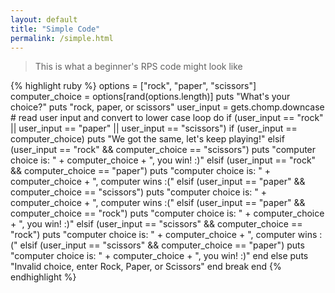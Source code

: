 ```yaml
---
layout: default
title: "Simple Code"
permalink: /simple.html
---
```


> This is what a beginner's RPS code might look like

{% highlight ruby %}
options = ["rock", "paper", "scissors"]
computer_choice = options[rand(options.length)] 
puts "What's your choice?"
puts "rock, paper, or scissors"
user_input = gets.chomp.downcase # read user input and convert to lower case
loop do 
  if (user_input == "rock" || user_input == "paper" || user_input == "scissors")
    if (user_input == computer_choice)
      puts "We got the same, let's keep playing!"
    elsif (user_input == "rock" && computer_choice == "scissors")
      puts "computer choice is: " + computer_choice + ", you win! :)"
    elsif (user_input == "rock" && computer_choice == "paper")
      puts "computer choice is: " + computer_choice + ", computer wins :("
    elsif (user_input == "paper" && computer_choice == "scissors")
      puts "computer choice is: " + computer_choice + ", computer wins :("
    elsif (user_input == "paper" && computer_choice == "rock")
      puts "computer choice is: " + computer_choice + ", you win! :)"
    elsif (user_input == "scissors" && computer_choice == "rock")
      puts "computer choice is: " + computer_choice + ", computer wins :("
    elsif (user_input == "scissors" && computer_choice == "paper")
      puts "computer choice is: " + computer_choice + ", you win! :)"
    end
  else
    puts "Invalid choice, enter Rock, Paper, or Scissors"
  end
  break
end
{% endhighlight %}

